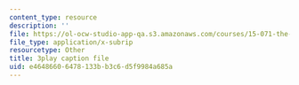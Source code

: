 ```yaml
---
content_type: resource
description: ''
file: https://ol-ocw-studio-app-qa.s3.amazonaws.com/courses/15-071-the-analytics-edge-spring-2017/e46486606478133bb3c6d5f9984a685a_va-mL-_jui4.srt
file_type: application/x-subrip
resourcetype: Other
title: 3play caption file
uid: e4648660-6478-133b-b3c6-d5f9984a685a
---
```


